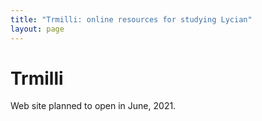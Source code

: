 ```yaml
---
title: "Trmilli: online resources for studying Lycian"
layout: page
---
```


# Trmilli

Web site planned to open in June, 2021.